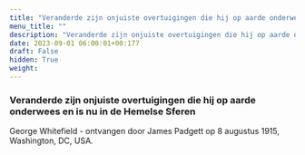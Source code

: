 ```yaml
---
title: "Veranderde zijn onjuiste overtuigingen die hij op aarde onderwees en is nu in de Hemelse Sferen"
menu_title: ""
description: "Veranderde zijn onjuiste overtuigingen die hij op aarde onderwees en is nu in de Hemelse Sferen"
date: 2023-09-01 06:00:01+00:177
draft: False
hidden: True
weight:
---
```

### Veranderde zijn onjuiste overtuigingen die hij op aarde onderwees en is nu in de Hemelse Sferen

George Whitefield - ontvangen door James Padgett op 8 augustus 1915, Washington, DC, USA.
